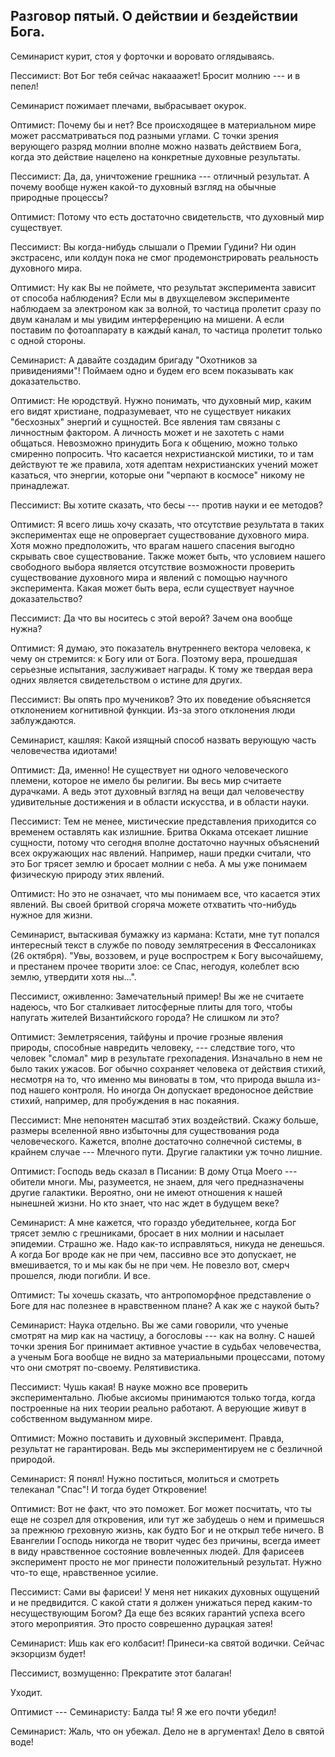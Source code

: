 ## Разговор пятый. О действии и бездействии Бога.

Семинарист курит, стоя у форточки и воровато оглядываясь.

Пессимист: Вот Бог тебя сейчас накааажет! Бросит молнию --- и в пепел!

Семинарист пожимает плечами, выбрасывает окурок.

Оптимист: Почему бы и нет? Все происходящее в материальном мире может рассматриваться под разными углами. С точки зрения верующего разряд молнии вполне можно назвать действием Бога, когда это действие нацелено на конкретные духовные результаты.

Пессимист: Да, да, уничтожение грешника --- отличный результат. А почему вообще нужен какой-то духовный взгляд на обычные природные процессы? 

Оптимист: Потому что есть достаточно свидетельств, что духовный мир существует.

Пессимист: Вы когда-нибудь слышали о Премии Гудини? Ни один экстрасенс, или колдун пока не смог продемонстрировать реальность духовного мира.

Оптимист: Ну как Вы не поймете, что результат эксперимента зависит от способа наблюдения? Если мы в двухщелевом эксперименте наблюдаем за электроном как за волной, то частица пролетит сразу по двум каналам и мы увидим интерференцию на мишени. А если поставим по фотоаппарату в каждый канал, то частица пролетит только с одной стороны.

Семинарист: А давайте создадим бригаду "Охотников за привидениями"! Поймаем одно и будем его всем показывать как доказательство.

Оптимист: Не юродствуй. Нужно понимать, что духовный мир, каким его видят христиане, подразумевает, что не существует никаких "бесхозных" энергий и сущностей. Все явления там связаны с личностным фактором. А личность может и не захотеть с нами общаться. Невозможно принудить Бога к общению, можно только смиренно попросить. Что касается нехристианской мистики, то и там действуют те же правила, хотя адептам нехристианских учений может казаться, что энергии, которые они "черпают в космосе" никому не принадлежат.

Пессимист: Вы хотите сказать, что бесы --- против науки и ее методов?

Оптимист: Я всего лишь хочу сказать, что отсутствие результата в таких экспериментах еще не опровергает существование духовного мира. Хотя можно предположить, что врагам нашего спасения выгодно скрывать свое существование. Также может быть, что условием нашего свободного выбора является отсутствие возможности проверить существование духовного мира и явлений с помощью научного эксперимента. Какая может быть вера, если существует научное доказательство?

Пессимист: Да что вы носитесь с этой верой? Зачем она вообще нужна?

Оптимист: Я думаю, это показатель внутреннего вектора человека, к чему он стремится: к Богу или от Бога. Поэтому вера, прошедшая серьезные испытания, заслуживает награды. К тому же твердая вера одних является свидетельством о истине для других.

Пессимист: Вы опять про мучеников? Это их поведение объясняется отклонением когнитивной функции. Из-за этого отклонения люди заблуждаются.

Семинарист, кашляя: Какой изящный способ назвать верующую часть человечества идиотами!

Оптимист: Да, именно! Не существует ни одного человеческого племени, которое не имело бы религии. Вы весь мир считаете дурачками. А ведь этот духовный взгляд на вещи дал человечеству удивительные достижения и в области искусства, и в области науки.

Пессимист: Тем не менее, мистические представления приходится со временем оставлять как излишние. Бритва Оккама отсекает лишние сущности, потому что сегодня вполне достаточно научных объяснений всех окружающих нас явлений. Например, наши предки считали, что это Бог трясет землю и бросает молнии с неба. А мы уже понимаем физическую природу этих явлений.

Оптимист: Но это не означает, что мы понимаем все, что касается этих явлений. Вы своей бритвой сгоряча можете отхватить что-нибудь нужное для жизни.

Семинарист, вытаскивая бумажку из кармана: Кстати, мне тут попался интересный текст в службе по поводу землятресения в Фессалониках (26 октября). "Увы, воззовем, и руце воспрострем к Богу высочайшему, и престанем прочее творити злое: се Спас, негодуя, колеблет всю землю, утвердити хотя ны...".

Пессимист, оживленно: Замечательный пример! Вы же не считаете надеюсь, что Бог сталкивает литосферные плиты для того, чтобы напугать жителей Византийского города? Не слишком ли это?

Оптимист: Землетрясения, тайфуны и прочие грозные явления природы, способные навредить человеку, --- следствие того, что человек "сломал" мир в результате грехопадения. Изначально в нем не было таких ужасов. Бог обычно сохраняет человека от действия стихий, несмотря на то, что именно мы виноваты в том, что природа вышла из-под нашего контроля. Но иногда Он допускает вредоносное действие стихий, например, для пробуждения в нас покаяния.

Пессимист: Мне непонятен масштаб этих воздействий. Скажу больше, размеры вселенной явно избыточны для существования рода человеческого. Кажется, вполне достаточно солнечной системы, в крайнем случае --- Млечного пути. Другие галактики уж точно лишние.

Оптимист: Господь ведь сказал в Писании: В дому Отца Моего --- обители многи. Мы, разумеется, не знаем, для чего предназначены другие галактики. Вероятно, они не имеют отношения к нашей нынешней жизни. Но кто знает, что нас ждет в будущем веке?

Семинарист: А мне кажется, что гораздо убедительнее, когда Бог трясет землю с грешниками, бросает в них молнии и насылает эпидемии. Страшно же. Надо как-то исправляться, никуда не денешься. А когда Бог вроде как не при чем, пассивно все это допускает, не вмешивается, то и мы как бы не при чем. Не повезло вот, смерч прошелся, люди погибли. И все.

Оптимист: Ты хочешь сказать, что антропоморфное представление о Боге для нас полезнее в нравственном плане? А как же с наукой быть? 

Семинарист: Наука отдельно. Вы же сами говорили, что ученые смотрят на мир как на частицу, а богословы --- как на волну. С нашей точки зрения Бог принимает активное участие в судьбах человечества, а ученым Бога вообще не видно за материальными процессами, потому что они смотрят по-своему. Релятивистика.

Пессимист: Чушь какая! В науке можно все проверить экспериментально. Любые аксиомы принимаются только тогда, когда построенные на них теории реально работают. А верующие живут в собственном выдуманном мире.

Оптимист: Можно поставить и духовный эксперимент. Правда, результат не гарантирован. Ведь мы экспериментируем не с безличной природой.

Семинарист: Я понял! Нужно поститься, молиться и смотреть телеканал "Спас"! И тогда будет Откровение!

Оптимист: Вот не факт, что это поможет. Бог может посчитать, что ты еще не созрел для откровения, или тут же забудешь о нем и примешься за прежнюю греховную жизнь, как будто Бог и не открыл тебе ничего. В Евангелии Господь никогда не творит чудес без причины, всегда имеет в виду нравственное состояние вовлеченных людей. Для фарисеев эксперимент просто не мог принести положительный результат. Нужно что-то еще, нравственное усилие. 

Пессимист: Сами вы фарисеи! У меня нет никаких духовных ощущений и не предвидится. С какой стати я должен унижаться перед каким-то несуществующим Богом? Да еще без всяких гарантий успеха всего этого мероприятия. Это просто соврешенно дурацкая затея!

Семинарист: Ишь как его колбасит! Принеси-ка святой водички. Сейчас экзорцизм будет!

Пессимист, возмущенно: Прекратите этот балаган! 

Уходит.

Оптимист --- Семинаристу: Балда ты! Я же его почти убедил!

Семинарист: Жаль, что он убежал. Дело не в аргументах! Дело в святой воде!

<!--Не является ли это богословием белых пятен?

Семинарист, кашляя: О, да! Мы как пираты Карибского моря. У нас карты с неизведанными просторами и надписями "Здесь живут драконы"! Но проклятая Ост-Индийская компания наносит на карту все новые территории, и скоро не останется ни одного уголка, где могли бы ютится уцелевшие монстры. Это так грустно!

Оптимист: Во-первых, наша карта не имеет границ и белые пятна будут оставаться всегда, во-вторых ученые занимаются тем же самым: в белых пятнах они прячут возникновение жизни на Земле и даже возникновение нашей Вселенной (гипотеза Мультивселенной это одно из таких сочных пятен).-->


